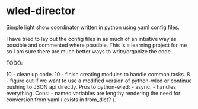 # wled-director
Simple light show coordinator written in python using yaml config files.

I have tried to lay out the config files in as much of an intuitive way as possible and commented where possible.  This is a learning project for me so I am sure there are much better ways to write/organize the code.

TODO:

10 - clean up code.
10 - finish creating modules to handle common tasks.
8 - figure out if we want to use a modified version of python-wled or continue pushing to JSON api directly.
    Pros to python-wled:
        - async.
        - handles everything.
    Cons:
        - named variables are lengthy rendering the need for conversion from yaml ( exists in from_dict? ).

